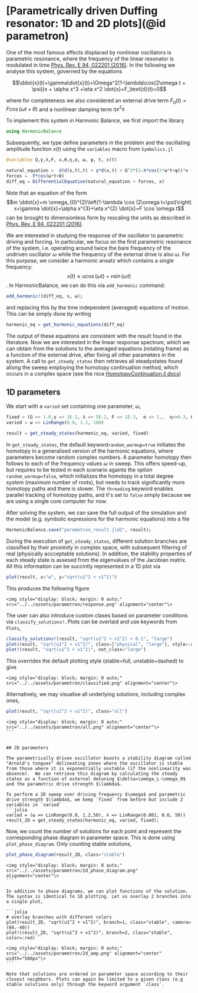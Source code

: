 # [Parametrically driven Duffing resonator: 1D and 2D plots](@id parametron)

One of the most famous effects displaced by nonlinear oscillators is parametric resonance, where the frequency of the linear resonator is modulated in time 
[Phys. Rev. E 94, 022201 (2016)](https://doi.org/10.1103/PhysRevE.94.022201). In the following we analyse this system, governed by the equations

$$\ddot{x}(t)+\gamma\dot{x}(t)+\Omega^2(1-\lambda\cos(2\omega t + \psi))x + \alpha x^3 +\eta x^2 \dot{x}+F_\text{d}(t)=0$$

where for completeness we also considered an external drive term $F_\text{d}(t)=F\cos(\omega t + \theta)$ and a nonlinear damping term $\eta x^2 \dot{x}$

To implement this system in Harmonic Balance, we first import the library 
```julia
using HarmonicBalance
```

Subsequently, we type define parameters in the problem and the oscillating amplitude function $x(t)$ using the `variables` macro from `Symbolics.jl` 

```julia
@variables Ω,γ,λ,F, x,θ,η,α, ω, ψ, t, x(t)

natural_equation =  d(d(x,t),t) + γ*d(x,t) + Ω^2*(1-λ*cos(2*ω*t+ψ))*x + α * x^3 + η *d(x,t) * x^2
forces =  F*cos(ω*t+θ)
diff_eq = DifferentialEquation(natural_equation + forces, x)
```

Note that an equation of the form 
$$m \ddot{x}+m \omega_{0}^{2}\left(1-\lambda \cos (2\omega t+\psi)\right) x+\gamma \dot{x}+\alpha x^{3}+\eta x^{2} \dot{x}=F \cos \omega t$$
can be brought to dimensionless form by rescaling the units as described in [Phys. Rev. E 94, 022201 (2016)](https://doi.org/10.1103/PhysRevE.94.022201).

We are interested in studying the response of the oscillator to parametric driving and forcing. In particular, we focus on the first parametric resonance of the system, i.e. operating around twice the bare frequency of the undriven oscillator $\omega$ while the frequency of the external drive is also $\omega$. For this purpose, we consider a harmonic ansatz which contains a single frequency: $$x(t)\approx u\cos(\omega t)+v\sin(\omega t)$$.   In HarmonicBalance, we can do this via `add_harmonic` command:

```julia
add_harmonic!(diff_eq, x, ω);
```
and replacing this by the time independent (averaged) equations of motion. This can be simply done by writing

```julia
harmonic_eq = get_harmonic_equations(diff_eq)
```

The output of these equations are consistent with the result found in the literature. Now we are interested in the linear response spectrum, which we can obtain from the solutions to the averaged equations (rotating frame) as a function of the external drive, after fixing all other parameters in the system. A call to `get_steady_states` then retrieves all steadystates found allong the sweep employing the homotopy continuation method, which occurs in a complex space (see the nice [HomotopyContinuation.jl docs](https://www.juliahomotopycontinuation.org))

## 1D parameters
We start with a `varied` set containing one parameter, $\omega$,

```julia
fixed = (Ω => 1.0,γ => 1E-2, λ => 5E-2, F => 1E-3,  α => 1.,  η=>0.3, θ => 0, ψ => 0)
varied = ω => LinRange(0.9, 1.1, 100)

result = get_steady_states(harmonic_eq, varied, fixed)
```

In `get_steady_states`, the default keyword`random_warmup=true` initiates the homotopy in a generalised version of the harmonic equations, where parameters become random complex numbers. A parameter homotopy then follows to each of the frequency values $\omega$ in sweep. This offers speed-up, but requires to be tested in each scenario againts the option `random_warmup=false`, which initializes the homotopy in a total degree system (maximum number of roots), but needs to track significantly more homotopy paths and there is slower. The `threading` keyword enables parallel tracking of homotopy paths, and it's set to `false` simply because we are using a single core computer for now.

After solving the system, we can save the full output of the simulation and the model (e.g. symbolic expressions for the harmonic equations) into a file
```julia
HarmonicBalance.save("parametron_result.jld2", result);
```

During the execution of `get_steady_states`, different solution branches are classified by their proximity in complex space, with subsequent filtering of real (physically accceptable solutions). In addition, the stability properties of each steady state is assesed from the eigenvalues of the Jacobian matrix. All this information can be succintly represented in a 1D plot via
```julia
plot(result, x="ω", y="sqrt(u1^2 + v1^2)")
```
This produces the following figure

```@raw html
<img style="display: block; margin: 0 auto;" src="../../assets/parametron/response.png" alignment="center"\>
``` 

The user can also introduce custom clases based on parameter conditions via `classify_solutions!`. Plots can be overlaid and use keywords from `Plots`,
```julia
classify_solutions!(result, "sqrt(u1^2 + v1^2) > 0.1", "large")
plot(result, "sqrt(u1^2 + v1^2)", class=["physical", "large"], style=:dash)
plot!(result, "sqrt(u1^2 + v1^2)", not_class="large")
```
This overrides the default plotting style (stable=full, unstable=dashed) to give

```@raw html
<img style="display: block; margin: 0 auto;" src="../../assets/parametron/classified.png" alignment="center"\>
``` 

Alternatively, we may visualise all underlying solutions, including complex ones,
```julia
plot(result, "sqrt(u1^2 + v1^2)", class="all")
```
```@raw html
<img style="display: block; margin: 0 auto;" src="../../assets/parametron/all.png" alignment="center"\>
``` ⠀


## 2D parameters

The parametrically driven oscillator boasts a stability diagram called "Arnold's tongues" delineating zones where the oscillator is stable from those where it is exponentially unstable (if the nonlinearity was absence).  We can retrieve this diagram by calculating the steady states as a function of external detuning $\delta=\omega_L-\omega_0$ and the parametric drive strength $\lambda$.

To perform a 2D sweep over driving frequency $\omega$ and parametric drive strength $\lambda$, we keep `fixed` from before but include 2 variables in `varied`
```julia
varied = (ω => LinRange(0.8, 1.2,50), λ => LinRange(0.001, 0.6, 50))
result_2D = get_steady_states(harmonic_eq, varied, fixed);
```

Now, we count the number of solutions for each point and represent the corresponding phase diagram in parameter space. This is done using `plot_phase_diagram`. Only counting stable solutions,

```julia
plot_phase_diagram(result_2D, class="stable")
```

```@raw html
<img style="display: block; margin: 0 auto;" src="../../assets/parametron/2d_phase_diagram.png" alignment="center"\>
``` ⠀

In addition to phase diagrams, we can plot functions of the solution. The syntax is identical to 1D plotting. Let us overlay 2 branches into a single plot,

```julia
# overlay branches with different colors
plot(result_2D, "sqrt(u1^2 + v1^2)", branch=1, class="stable", camera=(60,-40))
plot!(result_2D, "sqrt(u1^2 + v1^2)", branch=2, class="stable", color=:red)```
```
```@raw html
<img style="display: block; margin: 0 auto;" src="../../assets/parametron/2d_amp.png" alignment="center" width="500px"\>
``` ⠀

Note that solutions are ordered in parameter space according to their closest neighbors. Plots can again be limited to a given class (e.g stable solutions only) through the keyword argument `class`.




